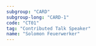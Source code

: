 ```yaml
---
subgroup: "CARD"
subgroup-long: "CARD-1"
code: "CT01"
tag: "Contributed Talk Speaker"
name: "Solomon Feuerwerker"
---
```

